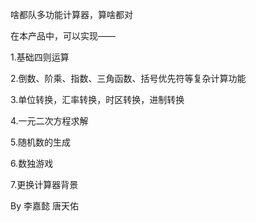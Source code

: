 啥都队多功能计算器，算啥都对

在本产品中，可以实现——

1.基础四则运算

2.倒数、阶乘、指数、三角函数、括号优先符等复杂计算功能

3.单位转换，汇率转换，时区转换，进制转换

4.一元二次方程求解

5.随机数的生成

6.数独游戏

7.更换计算器背景

By 李嘉懿 唐天佑
